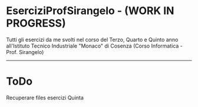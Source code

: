 # EserciziProfSirangelo - (WORK IN PROGRESS)
Tutti gli esercizi da me svolti nel corso del Terzo, Quarto e Quinto anno all'Istituto Tecnico Industriale "Monaco" di Cosenza (Corso Informatica - Prof. Sirangelo)

-----------------

# ToDo
Recuperare files esercizi Quinta
